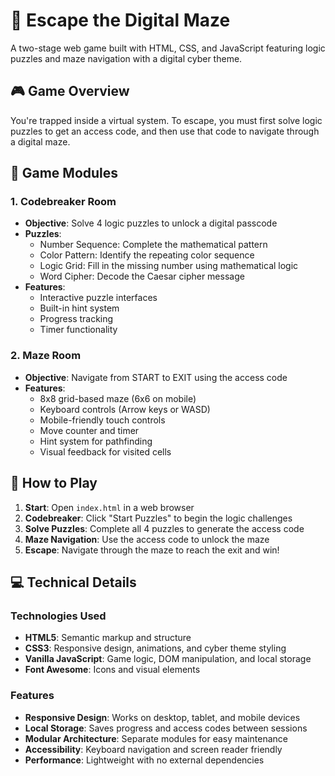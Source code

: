 # 🧩 Escape the Digital Maze

A two-stage web game built with HTML, CSS, and JavaScript featuring logic puzzles and maze navigation with a digital cyber theme.

## 🎮 Game Overview

You're trapped inside a virtual system. To escape, you must first solve logic puzzles to get an access code, and then use that code to navigate through a digital maze.

## 🔹 Game Modules

### 1. Codebreaker Room
- **Objective**: Solve 4 logic puzzles to unlock a digital passcode
- **Puzzles**:
  - Number Sequence: Complete the mathematical pattern
  - Color Pattern: Identify the repeating color sequence
  - Logic Grid: Fill in the missing number using mathematical logic
  - Word Cipher: Decode the Caesar cipher message
- **Features**:
  - Interactive puzzle interfaces
  - Built-in hint system
  - Progress tracking
  - Timer functionality

### 2. Maze Room
- **Objective**: Navigate from START to EXIT using the access code
- **Features**:
  - 8x8 grid-based maze (6x6 on mobile)
  - Keyboard controls (Arrow keys or WASD)
  - Mobile-friendly touch controls
  - Move counter and timer
  - Hint system for pathfinding
  - Visual feedback for visited cells

## 🎯 How to Play

1. **Start**: Open `index.html` in a web browser
2. **Codebreaker**: Click "Start Puzzles" to begin the logic challenges
3. **Solve Puzzles**: Complete all 4 puzzles to generate the access code
4. **Maze Navigation**: Use the access code to unlock the maze
5. **Escape**: Navigate through the maze to reach the exit and win!

## 💻 Technical Details

### Technologies Used
- **HTML5**: Semantic markup and structure
- **CSS3**: Responsive design, animations, and cyber theme styling
- **Vanilla JavaScript**: Game logic, DOM manipulation, and local storage
- **Font Awesome**: Icons and visual elements

### Features
- **Responsive Design**: Works on desktop, tablet, and mobile devices
- **Local Storage**: Saves progress and access codes between sessions
- **Modular Architecture**: Separate modules for easy maintenance
- **Accessibility**: Keyboard navigation and screen reader friendly
- **Performance**: Lightweight with no external dependencies